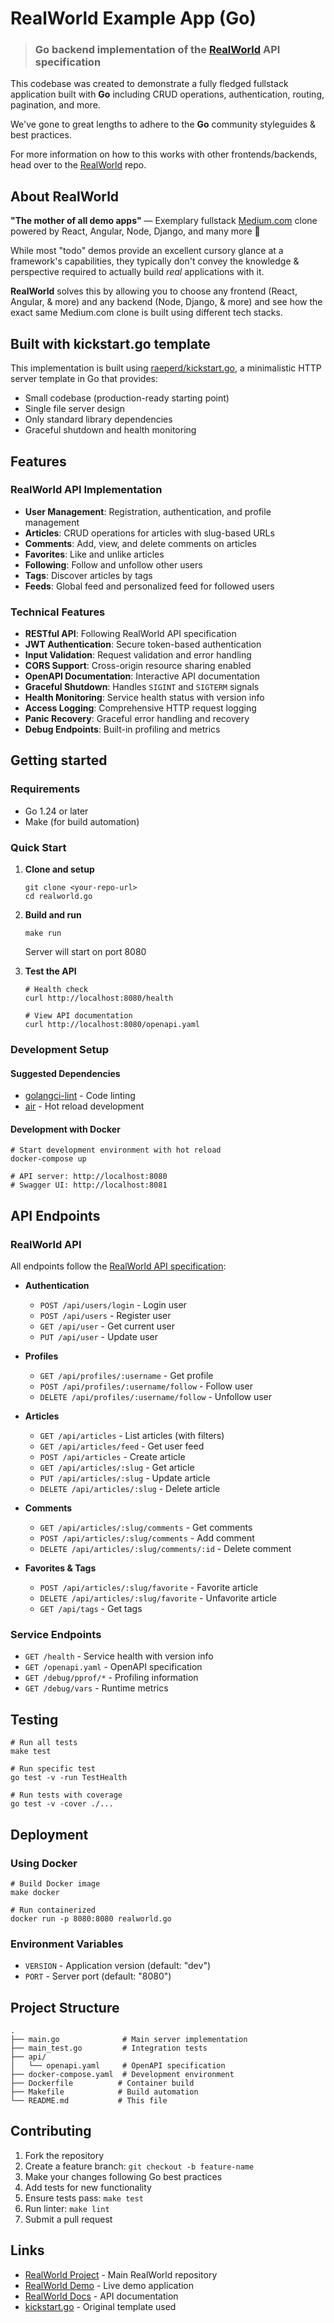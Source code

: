 # RealWorld Example App (Go)

> ### Go backend implementation of the [RealWorld](https://github.com/gothinkster/realworld) API specification

This codebase was created to demonstrate a fully fledged fullstack application built with **Go** including CRUD operations, authentication, routing, pagination, and more.

We've gone to great lengths to adhere to the **Go** community styleguides & best practices.

For more information on how to this works with other frontends/backends, head over to the [RealWorld](https://github.com/gothinkster/realworld) repo.

## About RealWorld

**"The mother of all demo apps"** — Exemplary fullstack [Medium.com](https://medium.com) clone powered by React, Angular, Node, Django, and many more 🏅

While most "todo" demos provide an excellent cursory glance at a framework's capabilities, they typically don't convey the knowledge & perspective required to actually build _real_ applications with it.

**RealWorld** solves this by allowing you to choose any frontend (React, Angular, & more) and any backend (Node, Django, & more) and see how the exact same Medium.com clone is built using different tech stacks.

## Built with kickstart.go template

This implementation is built using [raeperd/kickstart.go](https://github.com/raeperd/kickstart.go), a minimalistic HTTP server template in Go that provides:
- Small codebase (production-ready starting point)
- Single file server design
- Only standard library dependencies
- Graceful shutdown and health monitoring

## Features

### RealWorld API Implementation
- **User Management**: Registration, authentication, and profile management
- **Articles**: CRUD operations for articles with slug-based URLs
- **Comments**: Add, view, and delete comments on articles  
- **Favorites**: Like and unlike articles
- **Following**: Follow and unfollow other users
- **Tags**: Discover articles by tags
- **Feeds**: Global feed and personalized feed for followed users

### Technical Features
- **RESTful API**: Following RealWorld API specification
- **JWT Authentication**: Secure token-based authentication
- **Input Validation**: Request validation and error handling
- **CORS Support**: Cross-origin resource sharing enabled
- **OpenAPI Documentation**: Interactive API documentation
- **Graceful Shutdown**: Handles `SIGINT` and `SIGTERM` signals
- **Health Monitoring**: Service health status with version info
- **Access Logging**: Comprehensive HTTP request logging
- **Panic Recovery**: Graceful error handling and recovery
- **Debug Endpoints**: Built-in profiling and metrics

## Getting started

### Requirements
- Go 1.24 or later
- Make (for build automation)

### Quick Start

1. **Clone and setup**
   ```console
   git clone <your-repo-url>
   cd realworld.go
   ```

2. **Build and run**
   ```console
   make run
   ```
   Server will start on port 8080

3. **Test the API**
   ```console
   # Health check
   curl http://localhost:8080/health
   
   # View API documentation
   curl http://localhost:8080/openapi.yaml
   ```

### Development Setup

#### Suggested Dependencies
- [golangci-lint](https://golangci-lint.run/) - Code linting
- [air](https://github.com/air-verse/air) - Hot reload development

#### Development with Docker
```console
# Start development environment with hot reload
docker-compose up

# API server: http://localhost:8080  
# Swagger UI: http://localhost:8081
```

## API Endpoints

### RealWorld API
All endpoints follow the [RealWorld API specification](https://github.com/gothinkster/realworld):

- **Authentication**
  - `POST /api/users/login` - Login user
  - `POST /api/users` - Register user
  - `GET /api/user` - Get current user
  - `PUT /api/user` - Update user

- **Profiles**  
  - `GET /api/profiles/:username` - Get profile
  - `POST /api/profiles/:username/follow` - Follow user
  - `DELETE /api/profiles/:username/follow` - Unfollow user

- **Articles**
  - `GET /api/articles` - List articles (with filters)
  - `GET /api/articles/feed` - Get user feed
  - `POST /api/articles` - Create article
  - `GET /api/articles/:slug` - Get article
  - `PUT /api/articles/:slug` - Update article  
  - `DELETE /api/articles/:slug` - Delete article

- **Comments**
  - `GET /api/articles/:slug/comments` - Get comments
  - `POST /api/articles/:slug/comments` - Add comment
  - `DELETE /api/articles/:slug/comments/:id` - Delete comment

- **Favorites & Tags**
  - `POST /api/articles/:slug/favorite` - Favorite article
  - `DELETE /api/articles/:slug/favorite` - Unfavorite article
  - `GET /api/tags` - Get tags

### Service Endpoints
- `GET /health` - Service health with version info
- `GET /openapi.yaml` - OpenAPI specification  
- `GET /debug/pprof/*` - Profiling information
- `GET /debug/vars` - Runtime metrics

## Testing

```console
# Run all tests
make test

# Run specific test
go test -v -run TestHealth

# Run tests with coverage
go test -v -cover ./...
```

## Deployment

### Using Docker
```console
# Build Docker image
make docker

# Run containerized
docker run -p 8080:8080 realworld.go
```

### Environment Variables
- `VERSION` - Application version (default: "dev")
- `PORT` - Server port (default: "8080")

## Project Structure

```
.
├── main.go              # Main server implementation
├── main_test.go         # Integration tests  
├── api/
│   └── openapi.yaml     # OpenAPI specification
├── docker-compose.yaml  # Development environment
├── Dockerfile          # Container build
├── Makefile            # Build automation
└── README.md           # This file
```

## Contributing

1. Fork the repository
2. Create a feature branch: `git checkout -b feature-name`
3. Make your changes following Go best practices
4. Add tests for new functionality  
5. Ensure tests pass: `make test`
6. Run linter: `make lint`
7. Submit a pull request

## Links

- [RealWorld Project](https://github.com/gothinkster/realworld) - Main RealWorld repository
- [RealWorld Demo](https://demo.realworld.show) - Live demo application  
- [RealWorld Docs](https://docs.realworld.show) - API documentation
- [kickstart.go](https://github.com/raeperd/kickstart.go) - Original template used
